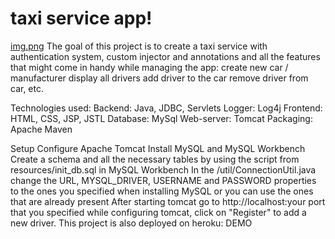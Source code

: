 # taxi service app!
[img.png](img.png)
The goal of this project is to create a taxi service with authentication system, custom injector and annotations and all the features that might come in handy while managing the app:
create new car / manufacturer
display all drivers
add driver to the car
remove driver from car, etc.

Technologies used:
Backend: Java, JDBC, Servlets
Logger: Log4j
Frontend: HTML, CSS, JSP, JSTL
Database: MySql
Web-server: Tomcat
Packaging: Apache Maven

Setup
Configure Apache Tomcat
Install MySQL and MySQL Workbench
Create a schema and all the necessary tables by using the script from resources/init_db.sql in MySQL Workbench
In the /util/ConnectionUtil.java change the URL, MYSQL_DRIVER, USERNAME and PASSWORD properties to the ones you specified when installing MySQL or you can use the ones that are already present
After starting tomcat go to http://localhost:your port that you specified while configuring tomcat, click on "Register" to add a new driver.
This project is also deployed on heroku: DEMO